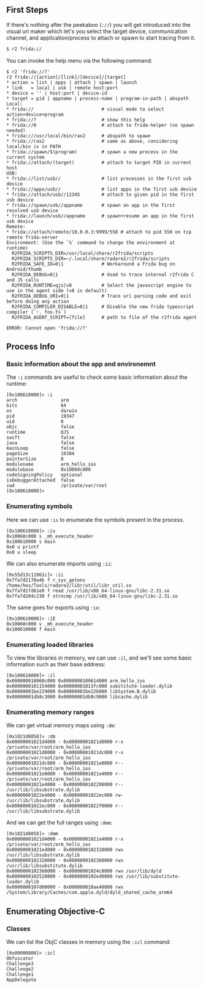 ## First Steps

If there's nothing after the peekaboo (`://`) you will get introduced into the visual uri maker which let's you select the target device, communication channel, and application/process to attach or spawn to start tracing from it.

```bash
$ r2 frida://
```

You can invoke the help menu via the following command:

```
$ r2 'frida://?'
r2 frida://[action]/[link]/[device]/[target]
* action = list | apps | attach | spawn | launch
* link   = local | usb | remote host:port
* device = '' | host:port | device-id
* target = pid | appname | process-name | program-in-path | abspath
Local:
* frida://                         # visual mode to select action+device+program
* frida://?                        # show this help
* frida://0                        # attach to frida-helper (no spawn needed)
* frida:///usr/local/bin/rax2      # abspath to spawn
* frida://rax2                     # same as above, considering local/bin is in PATH
* frida://spawn/$(program)         # spawn a new process in the current system
* frida://attach/(target)          # attach to target PID in current host
USB:
* frida://list/usb//               # list processes in the first usb device
* frida://apps/usb//               # list apps in the first usb device
* frida://attach/usb//12345        # attach to given pid in the first usb device
* frida://spawn/usb//appname       # spawn an app in the first resolved usb device
* frida://launch/usb//appname      # spawn+resume an app in the first usb device
Remote:
* frida://attach/remote/10.0.0.3:9999/558 # attach to pid 558 on tcp remote frida-server
Environment: (Use the `%` command to change the environment at runtime)
  R2FRIDA_SCRIPTS_DIR=/usr/local/share/r2frida/scripts
  R2FRIDA_SCRIPTS_DIR=~/.local/share/radare2/r2frida/scripts
  R2FRIDA_SAFE_IO=0|1              # Workaround a Frida bug on Android/thumb
  R2FRIDA_DEBUG=0|1                # Used to trace internal r2frida C and JS calls
  R2FRIDA_RUNTIME=qjs|v8           # Select the javascript engine to use in the agent side (v8 is default)
  R2FRIDA_DEBUG_URI=0|1            # Trace uri parsing code and exit before doing any action
  R2FRIDA_COMPILER_DISABLE=0|1     # Disable the new frida typescript compiler (`:. foo.ts`)
  R2FRIDA_AGENT_SCRIPT=[file]      # path to file of the r2frida agent

ERROR: Cannot open 'frida://?'
```

## Process Info

### Basic information about the app and environemnt
The `:i` commands are useful to check some basic information about the runtime:
```
[0x100610000]> :i
arch                arm
bits                64
os                  darwin
pid                 19347
uid                 0
objc                false
runtime             QJS
swift               false
java                false
mainLoop            false
pageSize            16384
pointerSize         8
modulename          arm_hello_ios
modulebase          0x10060c000
codeSigningPolicy   optional
isDebuggerAttached  false
cwd                 /private/var/root
[0x100610000]>
```

### Enumerating symbols
Here we can use `:is` to enumerate the symbols present in the process.
```
[0x100610000]> :is
0x10060c000 s _mh_execute_header
0x100610000 s main
0x0 u printf
0x0 u sleep
```

We can also enumerate imports using `:ii`:
```
[0x55d13c11061c]> :ii
0x7fa7d2170a4b f r_sys_getenv /home/hex/Tools/radare2/libr/util/libr_util.so
0x7fa7d1fd61e0 f read /usr/lib/x86_64-linux-gnu/libc-2.31.so
0x7fa7d204c230 f strncmp /usr/lib/x86_64-linux-gnu/libc-2.31.so
```

The same goes for exports using `:ie`:
```
[0x100610000]> :iE
0x10060c000 v _mh_execute_header
0x100610000 f main
```

### Enumerating loaded libraries
To view the libraries in memory, we can use `:il`, and we'll see some basic information such as their base address:
```
[0x100610000]> :il
0x000000010060c000 0x0000000100614000 arm_hello_ios
0x0000000101154000 0x00000001013fc000 substitute-loader.dylib
0x00000001be229000 0x00000001be22b000 libSystem.B.dylib
0x00000001db8c3000 0x00000001db8c9000 libcache.dylib
```

### Enumerating memory ranges

We can get virtual memory maps using `:dm`:
```
[0x1021d8058]> :dm
0x00000001021d4000 - 0x00000001021d8000 r-x /private/var/root/arm_hello_ios
0x00000001021d8000 - 0x00000001021dc000 r-x /private/var/root/arm_hello_ios
0x00000001021dc000 - 0x00000001021e0000 r-- /private/var/root/arm_hello_ios
0x00000001021e0000 - 0x00000001021e4000 r-- /private/var/root/arm_hello_ios
0x00000001021e4000 - 0x0000000102208000 r-- /usr/lib/libsubstrate.dylib
0x00000001022e4000 - 0x00000001022ec000 rw- /usr/lib/libsubstrate.dylib
0x00000001022ec000 - 0x00000001022f0000 r-- /usr/lib/libsubstrate.dylib
```

And we can get the full ranges using `:dmm`:
```
[0x1021d8058]> :dmm
0x00000001021d4000 - 0x00000001021e4000 r-x /private/var/root/arm_hello_ios
0x00000001021e4000 - 0x0000000102328000 rwx /usr/lib/libsubstrate.dylib
0x0000000102328000 - 0x0000000102360000 rwx /usr/lib/libsubstitute.dylib
0x0000000102360000 - 0x00000001024c0000 rwx /usr/lib/dyld
0x0000000102520000 - 0x0000000102ed0000 rwx /usr/lib/substitute-loader.dylib
0x0000000107d00000 - 0x000000018ae40000 rwx /System/Library/Caches/com.apple.dyld/dyld_shared_cache_arm64
```

## Enumerating Objective-C
### Classes
We can list the ObjC classes in memory using the `:icl` command:
```
[0x00000000]> :icl
Obfuscator
Challenge3
Challenge2
Challenge1
AppDelegate
```

